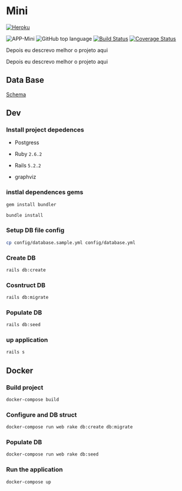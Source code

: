 # Mini

[![Heroku](https://heroku-badge.herokuapp.com/?app=mini-udesc&style=flat)](https://mini-udesc.herokuapp.com)

![APP-Mini](https://img.shields.io/badge/MiNi-Udesc-blue.svg?style=flat)
![GitHub top language](https://img.shields.io/github/languages/top/cuzik/manager-internal-network-internet.svg?style=flat)
[![Build Status](https://travis-ci.org/cuzik/manager-internal-network-internet.svg?branch=master&style=flat)](https://travis-ci.org/cuzik/manager-internal-network-internet)
[![Coverage Status](https://coveralls.io/repos/github/cuzik/manager-internal-network-internet/badge.svg?style=flat)](https://coveralls.io/github/cuzik/manager-internal-network-internet)

Depois eu descrevo melhor o projeto aqui

Depois eu descrevo melhor o projeto aqui

## Data Base

[Schema](erd.pdf)

## Dev

### Install project depedences

- Postgress

- Ruby `2.6.2`

- Rails `5.2.2`

- graphviz

### instlal dependences gems

```sh
gem install bundler
```

```sh
bundle install
```

### Setup DB file config

```sh
cp config/database.sample.yml config/database.yml
```

### Create DB

```sh
rails db:create
```

### Cosntruct DB
```sh
rails db:migrate
```

### Populate DB
```sh
rails db:seed
```

### up application

```sh
rails s
```

## Docker

### Build project

```sh
docker-compose build
```

### Configure and DB struct

```sh
docker-compose run web rake db:create db:migrate
```

### Populate DB

```sh
docker-compose run web rake db:seed
```

### Run the application

```sh
docker-compose up
```
